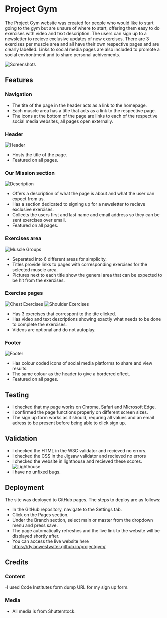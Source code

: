 # Project Gym

The Project Gym website was created for people who would like to start going to the gym but are unsure of where to start, offering them easy to do exercises with video and text description. The users can sign up to a newsletter to recieve exclusive updates of new exercises. There are 3 exercises per muscle area and all have their own respective pages and are clearly labelled. Links to social media pages are also included to promote a social environtment and to share personal achivements.

![Screenshots](https://github.com/DylanWestwater/projectgym/assets/131287920/dd37f7b9-a7bb-4204-aa26-0f085cb786a0)
## Features

### Navigation 

- The tite of the page in the header acts as a link to the homepage.
- Each muscle area has a title that acts as a link to the respective page.
- The icons at the bottom of the page are links to each of the respective social media websites, all pages open externally.

### Header
![Header](https://github.com/DylanWestwater/projectgym/assets/131287920/4dc25719-cef7-488b-9a25-9b8811127134)

- Hosts the title of the page.
- Featured on all pages.

### Our Mission section
![Description](https://github.com/DylanWestwater/projectgym/assets/131287920/3bc733b5-7d8e-4339-9d6a-a8e1572af6b4)

- Offers a description of what the page is about and what the user can expect from us.
- Has a section dedicated to signing up for a newsletter to recieve exclusive exercises.
- Collects the users first and last name and email address so they can be sent exercises over email.
- Featured on all pages.

### Exercises area
![Muscle Groups](https://github.com/DylanWestwater/projectgym/assets/131287920/fa8326de-e2af-4715-8129-6f6fd99cbb82)

- Seperated into 6 different areas for simplicity.
- Titles provide links to pages with corresponding exercises for the selected muscle area.
- Pictures next to each title show the general area that can be expected to be hit from the exercises.

### Exercise pages
![Chest Exercises](https://github.com/DylanWestwater/projectgym/assets/131287920/67637a08-4edd-4b15-a4af-c860127c72fc)
![Shoulder Exercises](https://github.com/DylanWestwater/projectgym/assets/131287920/bbffcf4f-50f6-4aa6-97b0-ae0882c17c95)

- Has 3 exercises that correspont to the tite clicked.
- Has video and text descriptions showing exactly what needs to be done to complete the exercises.
- Videos are optional and do not autoplay.

### Footer
![Footer](https://github.com/DylanWestwater/projectgym/assets/131287920/ca5147dc-92ef-4797-8337-df608afcbb4a)

- Has colour coded icons of social media platforms to share and view results.
- The same colour as the header to give a bordered effect.
- Featured on all pages.

## Testing

- I checked that my page works on Chrome, Safari and Microsoft Edge.
- I confirmed the page functions properly on different screen sizes.
- The sign up form works as it should, requring all values and an email adress to be present before being able to click sign up.

## Validation

  - I checked the HTML in the W3C validator and recieved no errors.
  - I checked the CSS in the Jigsaw validator and recieved no errors
  - I checked the website in lighthouse and recieved these scores.
    ![Lighthouse](https://github.com/DylanWestwater/projectgym/assets/131287920/4be57ea5-56f8-4161-b27b-e01f4990a0f6)
  - I have no unfixed bugs.
 
## Deployment

The site was deployed to GitHub pages. The steps to deploy are as follows:
- In the GitHub repository, navigate to the Settings tab.
- Click on the Pages section.
- Under the Branch section, select main or master from the dropdown menu and press save.
- The page automatically refreshes and the live link to the website will be displayed shortly after.
- You can access the live website here https://dylanwestwater.github.io/projectgym/

## Credits

### Content
-I used Code Institutes form dump URL for my sign up form.
### Media
- All media is from Shutterstock.




